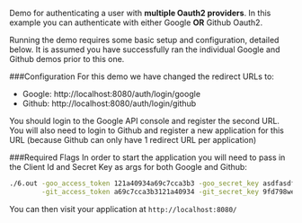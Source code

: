Demo for authenticating a user with <b>multiple Oauth2 providers</b>. In this example you can authenticate with either Google <b>OR</b> Github Oauth2.

Running the demo requires some basic setup and configuration, detailed below. It is assumed you have successfully ran the individual Google and Github demos prior to this one.

###Configuration
For this demo we have changed the redirect URLs to:

* Google: http://localhost:8080/auth/login/google
* Github: http://localhost:8080/auth/login/github

You should login to the Google API console and register the second URL. You will also need to login to Github and register a new application for this URL (because Github can only have 1 redirect URL per application)

###Required Flags
In order to start the application you will need to pass in the Client Id and Secret Key as args for both Google and Github:

```sh
./6.out -goo_access_token 121a40934a69c7cca3b3 -goo_secret_key asdfasdf234wfsf387s8f79asdfc41f49814k9asdasd \
        -git_access_token a69c7cca3b3121a40934 -git_secret_key 9fd798we87s8f79904abaa91ac1ac41f49814k9asdfs
```

You can then visit your application at `http://localhost:8080/`
